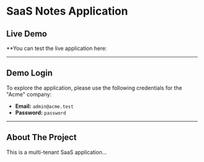 


# SaaS Notes Application

##  Live Demo 

**You can test the live application here: 


---

##  Demo Login

To explore the application, please use the following credentials for the "Acme" company:

-   **Email:** `admin@acme.test`
-   **Password:** `password`

---

## About The Project

This is a multi-tenant SaaS application... 